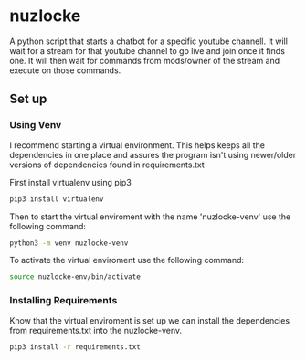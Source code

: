 # nuzlocke

A python script that starts a chatbot for a specific youtube channell. It will wait for a stream for that youtube channel to go live and join once it finds one. It will then wait for commands from mods/owner of the stream and execute on those commands.

## Set up 

### Using Venv

I recommend starting a virtual environment. This helps keeps all the dependencies in one place and assures the program isn't using newer/older versions of dependencies found in requirements.txt

First install virtualenv using pip3
```bash
pip3 install virtualenv
```

Then to start the virtual enviroment with the name 'nuzlocke-venv' use the following command:
```bash
python3 -m venv nuzlocke-venv
```

To activate the virtual enviroment use the following command:
```bash
source nuzlocke-env/bin/activate
```

### Installing Requirements

Know that the virtual enviroment is set up we can install the dependencies from requirements.txt into the nuzlocke-venv.
```bash
pip3 install -r requirements.txt
```
